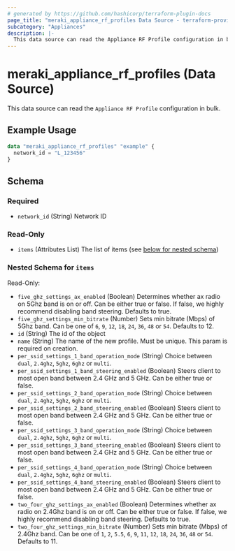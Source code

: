 ```yaml
---
# generated by https://github.com/hashicorp/terraform-plugin-docs
page_title: "meraki_appliance_rf_profiles Data Source - terraform-provider-meraki"
subcategory: "Appliances"
description: |-
  This data source can read the Appliance RF Profile configuration in bulk.
---
```


# meraki_appliance_rf_profiles (Data Source)

This data source can read the `Appliance RF Profile` configuration in bulk.

## Example Usage

```terraform
data "meraki_appliance_rf_profiles" "example" {
  network_id = "L_123456"
}
```

<!-- schema generated by tfplugindocs -->
## Schema

### Required

- `network_id` (String) Network ID

### Read-Only

- `items` (Attributes List) The list of items (see [below for nested schema](#nestedatt--items))

<a id="nestedatt--items"></a>
### Nested Schema for `items`

Read-Only:

- `five_ghz_settings_ax_enabled` (Boolean) Determines whether ax radio on 5Ghz band is on or off. Can be either true or false. If false, we highly recommend disabling band steering. Defaults to true.
- `five_ghz_settings_min_bitrate` (Number) Sets min bitrate (Mbps) of 5Ghz band. Can be one of `6`, `9`, `12`, `18`, `24`, `36`, `48` or `54`. Defaults to 12.
- `id` (String) The id of the object
- `name` (String) The name of the new profile. Must be unique. This param is required on creation.
- `per_ssid_settings_1_band_operation_mode` (String) Choice between `dual`, `2.4ghz`, `5ghz`, `6ghz` or `multi`.
- `per_ssid_settings_1_band_steering_enabled` (Boolean) Steers client to most open band between 2.4 GHz and 5 GHz. Can be either true or false.
- `per_ssid_settings_2_band_operation_mode` (String) Choice between `dual`, `2.4ghz`, `5ghz`, `6ghz` or `multi`.
- `per_ssid_settings_2_band_steering_enabled` (Boolean) Steers client to most open band between 2.4 GHz and 5 GHz. Can be either true or false.
- `per_ssid_settings_3_band_operation_mode` (String) Choice between `dual`, `2.4ghz`, `5ghz`, `6ghz` or `multi`.
- `per_ssid_settings_3_band_steering_enabled` (Boolean) Steers client to most open band between 2.4 GHz and 5 GHz. Can be either true or false.
- `per_ssid_settings_4_band_operation_mode` (String) Choice between `dual`, `2.4ghz`, `5ghz`, `6ghz` or `multi`.
- `per_ssid_settings_4_band_steering_enabled` (Boolean) Steers client to most open band between 2.4 GHz and 5 GHz. Can be either true or false.
- `two_four_ghz_settings_ax_enabled` (Boolean) Determines whether ax radio on 2.4Ghz band is on or off. Can be either true or false. If false, we highly recommend disabling band steering. Defaults to true.
- `two_four_ghz_settings_min_bitrate` (Number) Sets min bitrate (Mbps) of 2.4Ghz band. Can be one of `1`, `2`, `5.5`, `6`, `9`, `11`, `12`, `18`, `24`, `36`, `48` or `54`. Defaults to 11.
